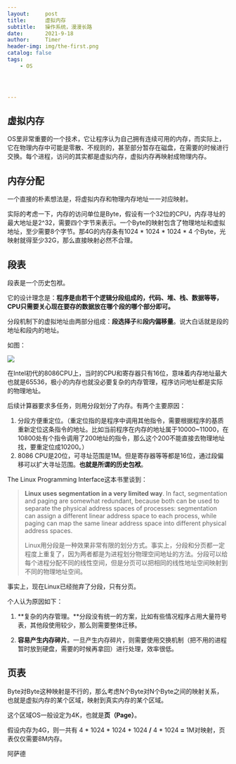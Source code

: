 ```yaml
---
layout:     post
title:      虚拟内存
subtitle:   操作系统，漫漫长路
date:       2021-9-18
author:     Timer
header-img: img/the-first.png
catalog: false
tags:
    - OS




---
```


## 虚拟内存

OS里非常重要的一个技术，它让程序认为自己拥有连续可用的内存，而实际上，它在物理内存中可能是零散、不规则的，甚至部分暂存在磁盘，在需要的时候进行交换。每个进程，访问的其实都是虚拟内存，虚拟内存再映射成物理内存。  

  

## 内存分配

一个直接的朴素想法是，将虚拟内存和物理内存地址一一对应映射。

实际的考虑一下，内存的访问单位是Byte，假设有一个32位的CPU，内存寻址的最大地址是2^32，需要四个字节来表示。一个Byte的映射包含了物理地址和虚拟地址，至少需要8个字节。那4G的内存条有1024 * 1024 * 1024 * 4 个Byte，光映射就得至少32G，那么直接映射必然不合理。  



## 段表

段表是一个历史包袱。

它的设计理念是：**程序是由若干个逻辑分段组成的，代码、堆、栈、数据等等，CPU只需要关心现在要存的数据放在哪个段的哪个部分即可。**

分段机制下的虚拟地址由两部分组成：**段选择子**和**段内偏移量**。说大白话就是段的地址和段内的地址。

如图：

![](https://gitee.com/timerizaya/timer-pic/raw/master/img/1632372601172.jpeg)

在Intel初代的8086CPU上，当时的CPU和寄存器只有16位，意味着内存地址最大也就是65536，极小的内存也就没必要复杂的内存管理，程序访问地址都是实际的物理地址。

后续计算器要求多任务，则用分段划分了内存。有两个主要原因：

1. 分段方便重定位。（重定位指的是程序中调用其他指令，需要根据程序的基质重新定位这条指令的地址。比如当前程序在内存的地址属于10000~11000，在10800处有个指令调用了200地址的指令，那么这个200不能直接去物理地址找，要重定位成10200。）
2. 8086 CPU是20位，可寻址范围是1M。但是寄存器等等都是16位，通过段偏移可以扩大寻址范围。**也就是所谓的历史包袱**。

The Linux Programming Interface这本书里谈到：

> **Linux uses segmentation in a very limited way**. In fact, segmentation and paging are somewhat redundant, because both can be used to separate the physical address spaces of processes: segmentation can assign a different linear address space to each process, while paging can map the same linear address space into different physical address spaces.
>
> Linux用分段是一种效果非常有限的划分方式。事实上，分段和分页都一定程度上重复了，因为两者都是为进程划分物理空间地址的方法。分段可以给每个进程分配不同的线性空间，但是分页可以把相同的线性地址空间映射到不同的物理地址空间。

事实上，现在Linux已经抛弃了分段，只有分页。  

个人认为原因如下：

1. **复杂的内存管理。**分段没有统一的方案，比如有些情况程序占用大量符号表，其他段使用较少，那么则需要整体迁移。

2. **容易产生内存碎片**。一旦产生内存碎片，则需要使用交换机制（把不用的进程暂时放到硬盘，需要的时候再拿回）进行处理，效率很低。  

     

   

## 页表

Byte对Byte这种映射是不行的，那么考虑N个Byte对N个Byte之间的映射关系，也就是虚拟内存的某个区域，映射到真实内存的某个区域。

这个区域OS一般设定为4K，也就是**页（Page）**。

假设内存为4G，则一共有 4 * 1024 * 1024 * 1024  **/**  4 * 1024 **=**  1M对映射，页表仅仅需要8M内存。





 阿萨德





## 









































